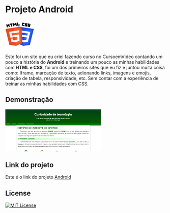 # Projeto Android

<img src="imagens/HTML-CSS.png" alt="HTML-CSS" align="center" width="90">

Este foi um site que eu criei fazendo curso no CursoemVideo contando um pouco a história do <strong>Android</strong> e treinando um pouco as minhas habilidades com <strong>HTML e CSS</strong>, foi um dos primeiros sites que eu fiz e juntou muita coisa como: Iframe, marcação de texto, adionando links, imagens e emojis, criação de tabela, responsividade, etc. Sem contar com a experiência de treinar as minhas habilidades com CSS.

## Demonstração

<img src="imagens/Android.png" alt="Android" align="center" width="300"/>

## Link do projeto

Este é o link do projeto <a href= "https://anajulialeite.github.io/projeto-android/">Android</a>

## License

[![MIT License](https://img.shields.io/badge/License-MIT-%231C003F.svg)](./LICENSE)
